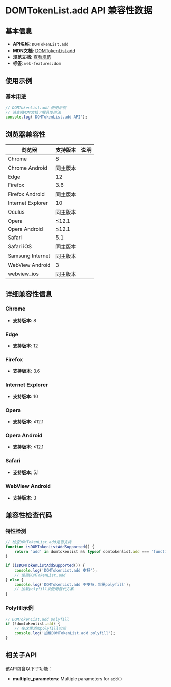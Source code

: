 # DOMTokenList.add API 兼容性数据

## 基本信息

- **API名称**: `DOMTokenList.add`
- **MDN文档**: [DOMTokenList.add](https://developer.mozilla.org/docs/Web/API/DOMTokenList/add)
- **规范文档**: [查看规范](https://dom.spec.whatwg.org/#ref-for-dom-domtokenlist-add①)
- **标签**: `web-features:dom`

## 使用示例

### 基本用法

```javascript
// DOMTokenList.add 使用示例
// 请查阅MDN文档了解具体用法
console.log('DOMTokenList.add API');
```

## 浏览器兼容性

| 浏览器 | 支持版本 | 说明 |
|--------|----------|------|
| Chrome | 8 |  |
| Chrome Android | 同主版本 |  |
| Edge | 12 |  |
| Firefox | 3.6 |  |
| Firefox Android | 同主版本 |  |
| Internet Explorer | 10 |  |
| Oculus | 同主版本 |  |
| Opera | ≤12.1 |  |
| Opera Android | ≤12.1 |  |
| Safari | 5.1 |  |
| Safari iOS | 同主版本 |  |
| Samsung Internet | 同主版本 |  |
| WebView Android | 3 |  |
| webview_ios | 同主版本 |  |

## 详细兼容性信息

### Chrome

- **支持版本**: 8

### Edge

- **支持版本**: 12

### Firefox

- **支持版本**: 3.6

### Internet Explorer

- **支持版本**: 10

### Opera

- **支持版本**: ≤12.1

### Opera Android

- **支持版本**: ≤12.1

### Safari

- **支持版本**: 5.1

### WebView Android

- **支持版本**: 3

## 兼容性检查代码

### 特性检测

```javascript
// 检查DOMTokenList.add是否支持
function isDOMTokenListAddSupported() {
    return 'add' in domtokenlist && typeof domtokenlist.add === 'function';
}

if (isDOMTokenListAddSupported()) {
    console.log('DOMTokenList.add 支持');
    // 使用DOMTokenList.add
} else {
    console.log('DOMTokenList.add 不支持，需要polyfill');
    // 加载polyfill或使用替代方案
}
```

### Polyfill示例

```javascript
// DOMTokenList.add polyfill
if (!domtokenlist.add) {
    // 在这里添加polyfill实现
    console.log('加载DOMTokenList.add polyfill');
}
```

## 相关子API

该API包含以下子功能：

- **multiple_parameters**: Multiple parameters for `add()`

